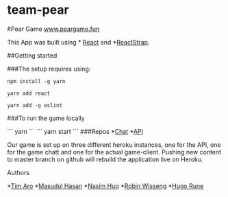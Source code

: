 # team-pear

#Pear Game
www.peargame.fun

This App was built using * [React](https://reactjs.org) and  *[ReactStrap](https://reactstrap.github.io).

##Getting started

###The setup requires using:

```
npm install -g yarn
```
```
yarn add react
```
```
yarn add -g eslint
```

###To run the game locally

´´´
yarn 
´´´
´´´
yarn start
´´´
###Repos
*[Chat](https://github.com/rawnney/PearGameChat)
*[API](https://github.com/robinwiss/PearGameAPI)


Our game is set up on three different heroku instances, one for the API, one for the game chatt and one for the actual game-client. Pushing new content to master branch on github will rebuild the application live on Heroku.

Authors

*[Tim Aro](https://github.com/Finen2)
*[Masudul Hasan](https://github.com/masudulhas)
*[Nasim Huq](https://github.com/nasimjibs)
*[Robin Wisseng](https://github.com/robinwiss)
*[Hugo Rune](https://github.com/rawnney)
